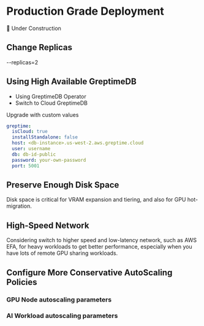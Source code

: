 # Production Grade Deployment

🚧 Under Construction

## Change Replicas

--replicas=2

## Using High Available GreptimeDB

- Using GreptimeDB Operator
- Switch to Cloud GreptimeDB

Upgrade with custom values

```yaml
greptime:
  isCloud: true
  installStandalone: false
  host: <db-instance>.us-west-2.aws.greptime.cloud
  user: username
  db: db-id-public
  password: your-own-password
  port: 5001
```

## Preserve Enough Disk Space

Disk space is critical for VRAM expansion and tiering, and also for GPU hot-migration.

## High-Speed Network

Considering switch to higher speed and low-latency network, such as AWS EFA, for heavy workloads to get better performance, especially when you have lots of remote GPU sharing workloads.

## Configure More Conservative AutoScaling Policies

### GPU Node autoscaling parameters

### AI Workload autoscaling parameters